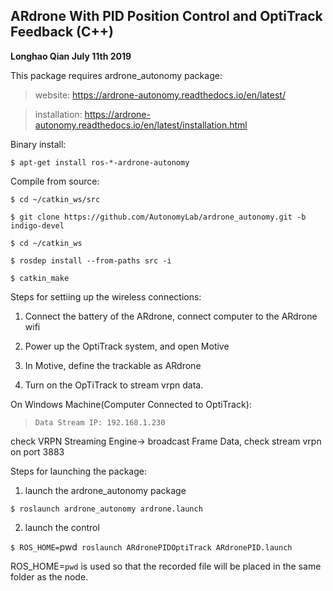 ## ARdrone With PID Position Control and OptiTrack Feedback (C++)

**Longhao Qian July 11th 2019**

This package requires ardrone_autonomy package:

> website: https://ardrone-autonomy.readthedocs.io/en/latest/

> installation: https://ardrone-autonomy.readthedocs.io/en/latest/installation.html

Binary install:

 `$ apt-get install ros-*-ardrone-autonomy`

Compile from source:

 `$ cd ~/catkin_ws/src`

 `$ git clone https://github.com/AutonomyLab/ardrone_autonomy.git -b indigo-devel`

 `$ cd ~/catkin_ws`

 `$ rosdep install --from-paths src -i`

 `$ catkin_make`

Steps for settiing up the wireless connections:

1. Connect the battery of the ARdrone, connect computer to the ARdrone wifi

2. Power up the OptiTrack system, and open Motive

3. In Motive, define the trackable as ARdrone

4. Turn on the OpTiTrack to stream vrpn data.

On Windows Machine(Computer Connected to OptiTrack):

> `Data Stream IP: 192.168.1.230`

check VRPN Streaming Engine-> broadcast Frame Data, check stream vrpn on port 3883

Steps for launching the package:

1. launch the ardrone_autonomy package

 `$ roslaunch ardrone_autonomy ardrone.launch`

2. launch the control

 `$ ROS_HOME=`pwd` roslaunch ARdronePIDOptiTrack ARdronePID.launch`

ROS_HOME=`pwd` is used so that the recorded file will be placed in the same folder as the node.

